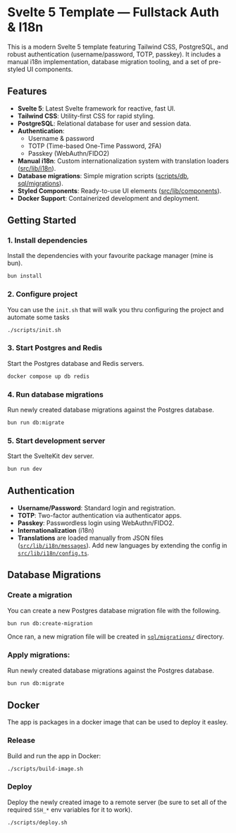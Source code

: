 # Svelte 5 Template — Fullstack Auth & I18n

This is a modern Svelte 5 template featuring Tailwind CSS, PostgreSQL, and robust authentication (username/password, TOTP, passkey). It includes a manual i18n implementation, database migration tooling, and a set of pre-styled UI components.

## Features

- **Svelte 5**: Latest Svelte framework for reactive, fast UI.
- **Tailwind CSS**: Utility-first CSS for rapid styling.
- **PostgreSQL**: Relational database for user and session data.
- **Authentication**:
  - Username & password
  - TOTP (Time-based One-Time Password, 2FA)
  - Passkey (WebAuthn/FIDO2)
- **Manual i18n**: Custom internationalization system with translation loaders ([src/lib/i18n](src/lib/i18n)).
- **Database migrations**: Simple migration scripts ([scripts/db](scripts/db), [sql/migrations](sql/migrations)).
- **Styled Components**: Ready-to-use UI elements ([src/lib/components](src/lib/components)).
- **Docker Support**: Containerized development and deployment.

## Getting Started

### 1. Install dependencies

Install the dependencies with your favourite package manager (mine is bun).

```sh
bun install
```

### 2. Configure project

You can use the `init.sh` that will walk you thru configuring the project and automate some tasks

```sh
./scripts/init.sh
```

### 3. Start Postgres and Redis

Start the Postgres database and Redis servers.

```sh
docker compose up db redis
```

### 4. Run database migrations

Run newly created database migrations against the Postgres database.

```sh
bun run db:migrate
```

### 5. Start development server

Start the SvelteKit dev server.

```sh
bun run dev
```

## Authentication

- **Username/Password**: Standard login and registration.
- **TOTP**: Two-factor authentication via authenticator apps.
- **Passkey**: Passwordless login using WebAuthn/FIDO2.
- **Internationalization** (i18n)
- **Translations** are loaded manually from JSON files ([`src/lib/i18n/messages`](src/lib/i18n/messages)). Add new languages by extending the config in [`src/lib/i18n/config.ts`](src/lib/i18n/config.ts).

## Database Migrations

### Create a migration

You can create a new Postgres database migration file with the following.

```sh
bun run db:create-migration
```

Once ran, a new migration file will be created in [`sql/migrations/`](sql/migrations/) directory.

### Apply migrations:

Run newly created database migrations against the Postgres database.

```sh
bun run db:migrate
```

## Docker

The app is packages in a docker image that can be used to deploy it easley.

### Release

Build and run the app in Docker:

```sh
./scripts/build-image.sh
```

### Deploy

Deploy the newly created image to a remote server (be sure to set all of the required `SSH_*` env variables for it to work).

```sh
./scripts/deploy.sh
```
